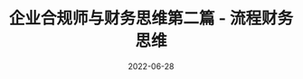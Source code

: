 ---
layout: post
title: "企业合规师与财务思维第二篇 - 流程财务思维 "
date: 2022-06-28
description: "企业合规师流程财务思维分为： 运营思维、流程优化、客户至上、采购议价、投资报酬、融资成本、激励约束、人力资源八个方面"
tag: 企业合规师， 财务思维
---     